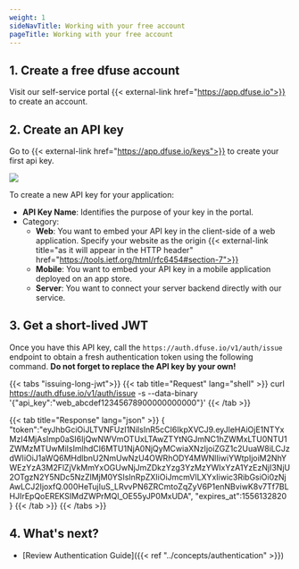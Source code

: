 ```yaml
---
weight: 1
sideNavTitle: Working with your free account
pageTitle: Working with your free account
---
```


## 1. Create a free dfuse account

Visit our self-service portal {{< external-link href="https://app.dfuse.io">}} to create an account.

## 2. Create an API key

Go to {{< external-link href="https://app.dfuse.io/keys">}} to create your first api key.

![](/img/api_key_creation.png)

To create a new API key for your application:

* **API Key Name**: Identifies the purpose of your key in the portal.
* Category:
  - **Web**: You want to embed your API key in the client-side of a web application. Specify your website as the origin {{< external-link title="as it will appear in the HTTP header" href="https://tools.ietf.org/html/rfc6454#section-7">}}
  - **Mobile**: You want to embed your API key in a mobile application deployed on an app store.
  - **Server**: You want to connect your server backend directly with our service.

## 3. Get a short-lived JWT

Once you have this API key, call the `https://auth.dfuse.io/v1/auth/issue` endpoint to obtain a fresh authentication token using the following command. **Do not forget to replace the API key by your own!**

{{< tabs "issuing-long-jwt">}}
{{< tab title="Request" lang="shell" >}}
curl https://auth.dfuse.io/v1/auth/issue -s --data-binary '{"api_key":"web_abcdef12345678900000000000"}'
{{< /tab >}}

{{< tab title="Response" lang="json" >}}
{
  "token":"eyJhbGciOiJLTVNFUzI1NiIsInR5cCI6IkpXVCJ9.eyJleHAiOjE1NTYxMzI4MjAsImp0aSI6IjQwNWVmOTUxLTAwZTYtNGJmNC1hZWMxLTU0NTU1ZWMzMTUwMiIsImlhdCI6MTU1NjA0NjQyMCwiaXNzIjoiZGZ1c2UuaW8iLCJzdWIiOiJ1aWQ6MHdlbnU2NmUwNzU4OWRhODY4MWNlIiwiYWtpIjoiM2NhYWEzYzA3M2FlZjVkMmYxOGUwNjJmZDkzYzg3YzMzYWIxYzA1YzEzNjI3NjU2OTgzN2Y5NDc5NzZlMjM0YSIsInRpZXIiOiJmcmVlLXYxIiwic3RibGsiOi0zNjAwLCJ2IjoxfQ.000HeTujIuS_LRvvPN6ZRCmtoZqZyV6P1enNBviwK8v7Tf7BLHJIrEpQoEREKSIMdZWPrMQl_OE55yJP0MxUDA",
  "expires_at":1556132820
}
{{< /tab >}}
{{< /tabs >}}

## 4. What's next?

* [Review Authentication Guide]({{< ref "../concepts/authentication" >}})

